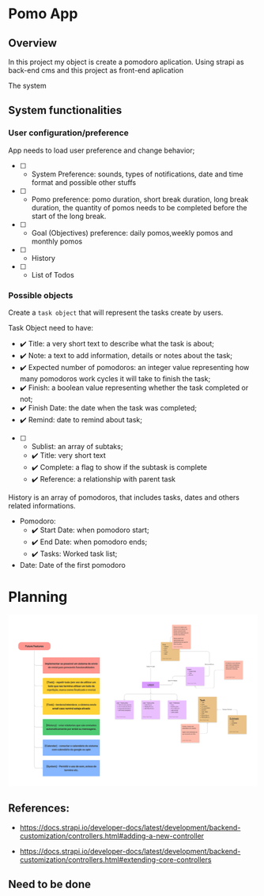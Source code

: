 # Pomo App

## Overview

In this project my object is create a pomodoro aplication.
Using strapi as back-end cms and this project as front-end aplication

The system

## System functionalities

### User configuration/preference

App needs to load user preference and change behavior;

- [ ] - System Preference: sounds, types of notifications, date and time format and possible other stuffs
- [ ] - Pomo preference: pomo duration, short break duration, long break duration, the quantity of pomos needs to be completed before the start of the long break.
- [ ] - Goal (Objectives) preference: daily pomos,weekly pomos and monthly pomos
- [ ] - History
- [ ] - List of Todos

### Possible objects

Create a `task object` that will represent the tasks create by users.

Task Object need to have:

- ✔️ Title: a very short text to describe what the task is about;
- ✔️ Note: a text to add information, details or notes about the task;
- ✔️ Expected number of pomodoros: an integer value representing how many pomodoros work cycles it will take to finish the task;
- ✔️ Finish: a boolean value representing whether the task completed or not;
- ✔️ Finish Date: the date when the task was completed;
- ✔️ Remind: date to remind about task;
- [ ] - Sublist: an array of subtaks;
  - ✔️ Title: very short text
  - ✔️ Complete: a flag to show if the subtask is complete
  - ✔️ Reference: a relationship with parent task

History is an array of pomodoros, that includes tasks, dates and others related informations.

- Pomodoro:
  - ✔️ Start Date: when pomodoro start;
  - ✔️ End Date: when pomodoro ends;
  - ✔️ Tasks: Worked task list;
- Date: Date of the first pomodoro

# Planning

![Planing Board](planing.png "Planing Board")

## References:

- https://docs.strapi.io/developer-docs/latest/development/backend-customization/controllers.html#adding-a-new-controller

- https://docs.strapi.io/developer-docs/latest/development/backend-customization/controllers.html#extending-core-controllers

## Need to be done
